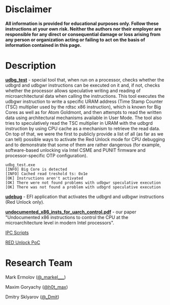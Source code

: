 # **Disclaimer**

**All information is provided for educational purposes only. Follow these instructions at your own risk. Neither the authors nor their employer are responsible for any direct or consequential damage or loss arising from any person or organization acting or failing to act on the basis of information contained in this page.**

# Description

[**udbg_test**](https://github.com/chip-red-pill/udbgInstr/udbg_test) - special tool that, when run on a processor, checks whether the udbgrd and udbgwr instructions can be executed on it and, if not, checks whether the processor allows speculative writing and reading of microarchitectural data when calling the instructions. This tool executes the udbgwr instruction to write a specific URAM address (Time Stamp Counter (TSC) multiplier used by the rdtsc x86 instruction), which is known for Big Cores as well as for Atom Goldmont, and then attempts to read the written data using architectural mechanisms available in User Mode. The tool also tries to speculatively read the TSC multiplier in URAM with the udbgrd instruction by using CPU cache as a mechanism to retrieve the read data. On top of that, we were the first to publicly provide a list of all (as far as we can tell) possible ways to activate the Red Unlock mode for CPU debugging and to demonstrate that some of them are rather dangerous (for example, software-based unlocking via Intel CSME and PUNIT firmware and processor-specific OTP configuration).
```
udbg_test.exe
[INFO] Big Core is detected
[INFO] Cached read treshold ts: 0x1e
[OK] Instructions aren't activated
[OK] There were not found problems with udbgwr speculative execution
[OK] There was not found a problem with udbgrd speculative execution
```

[**udebug**](https://github.com/chip-red-pill/udbgInstr/udebug) -  EFI application that activates the udbgrd and udbgwr instructions (Red Unlock only).

[**undocumented_x86_insts_for_uarch_control.pdf**](https://github.com/chip-red-pill/udbgInstr/paper/raw/master/undocumented_x86_insts_for_uarch_control.pdf) - our paper "Undocumented x86 instructions to control the CPU at the microarchitecture level in modern Intel processors".


[IPC Scripts](https://github.com/chip-red-pill/crbus_scripts)

[RED Unlock PoC](https://github.com/chip-red-pill/IntelTXE-PoC)

# Research Team

Mark Ermolov ([@\_markel___][1])

Maxim Goryachy ([@h0t_max][2])

Dmitry Sklyarov ([@_Dmit][3])


[1]: https://twitter.com/_markel___
[2]: https://twitter.com/h0t_max
[3]: https://twitter.com/_Dmit
